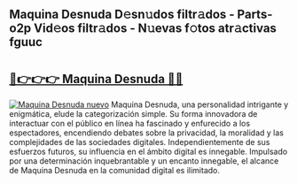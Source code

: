 ## Maquina Desnuda D𝚎sn𝚞dos filtr𝚊dos - Parts-o2p Vid𝚎os filtr𝚊dos - N𝚞evas f𝚘tos atr𝚊ctivas fguuc

# <h2><a href="http://mb4dcen.tromn.icu/?c=Maquina+Desnuda">🔗👉👉👉 Maquina Desnuda 🔗🔗</a></h2>

[![Maquina Desnuda nuevo](https://i.imgur.com/pEAQMta.gif)](http://mb4dcen.tromn.icu/?c=Maquina+Desnuda)
Maquina Desnuda, una personalidad intrigante y enigmática, elude la categorización simple. Su forma innovadora de interactuar con el público en línea ha fascinado y enfurecido a los espectadores, encendiendo debates sobre la privacidad, la moralidad y las complejidades de las sociedades digitales. Independientemente de sus esfuerzos futuros, su influencia en el ámbito digital es innegable. Impulsado por una determinación inquebrantable y un encanto innegable, el alcance de Maquina Desnuda en la comunidad digital es ilimitado.
